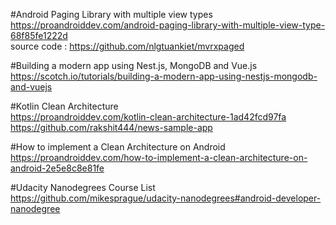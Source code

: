 #Android Paging Library with multiple view types <br />
https://proandroiddev.com/android-paging-library-with-multiple-view-type-68f85fe1222d <br />
source code : https://github.com/nlgtuankiet/mvrxpaged

#Building a modern app using Nest.js, MongoDB and Vue.js <br />
https://scotch.io/tutorials/building-a-modern-app-using-nestjs-mongodb-and-vuejs

#Kotlin Clean Architecture <br />
https://proandroiddev.com/kotlin-clean-architecture-1ad42fcd97fa <br />
https://github.com/rakshit444/news-sample-app

#How to implement a Clean Architecture on Android <br />
https://proandroiddev.com/how-to-implement-a-clean-architecture-on-android-2e5e8c8e81fe

#Udacity Nanodegrees Course List <br />
https://github.com/mikesprague/udacity-nanodegrees#android-developer-nanodegree
